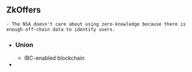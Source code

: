 ## ZkOffers
	- The NSA doesn't care about using zero-knowledge because there is enough off-chain data to identify users.
- ### Union
	- IBC-enabled blockchain
-